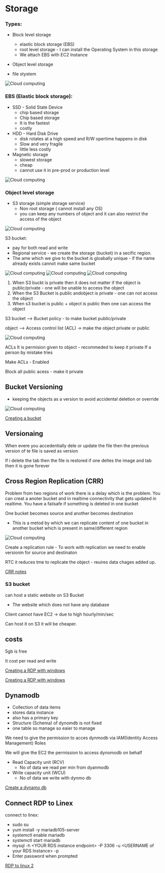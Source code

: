 # Storage

### Types:
- Block level storage
    - elastic block storage (EBS)
    - root level storage - I can install the Operating System in this storage
    - We attach EBS with EC2 Instance 
    
- Object level storage 
- file stystem   

![Cloud computing](./images/Storage/Storage.png "Cloud computing image notes")


### EBS (Elastic block storage):
- SSD - Solid State Device  
    - chip based storage
    - Chip based storage 
    - It is the fastest
    - costly
- HDD - Hard Disk Drive
    - disk rotates at a high speed and R/W opertime happens in disk
    - Slow and very fragile
    - little less costly
- Magnetic storage
    - slowest storage
    - cheap
    - cannot use it in pre-prod or production level

![Cloud computing](./images/Storage/EBS.png "Cloud computing image notes")


### Object level storage 
- S3 storage (simple storage service)
    - Non root storage  ( cannot install any OS)
    - you can keep any numbers of object and it can also restrict the access of the object


![Cloud computing](./images/Storage/Object%20level%20storage.png "Cloud computing image notes")

S3 bucket:
- pay for both read and write
- Regional service - we create the storage (bucket) in a secific region.
- The ame which we give to the bucket is gloabally unique - if the name already exists cannot make same bucket

![Cloud computing](./images/Storage/S3.png "Cloud computing image notes")
![Cloud computing](./images/Storage/S3-1.png "Cloud computing image notes")
![Cloud computing](./images/Storage/S3-2.png "Cloud computing image notes")

1. When S3 buckt is private then it does not matter if the object is public/private - one will be unable to access the object 
2. When the S3 Bucket is public andobject is private  - one can not access the object
3. When s3 bucket is public + object is public then one can access the object 

S3 bucket --> Bucket policy - to make bucket public/private


object --> Access control list (ACL) -> make the object private or public

![Cloud computing](./images/Storage/Policies.png "Cloud computing image notes")


ACLs It is permision given to object - recommeded to keep it private 
If a person by mistake tries 

Make ACLs - Enabled

Block all public acess - make it private

## Bucket Versioning
- keeping the objects as a version to avoid accidental deletion or override

![Cloud computing](./images/Storage/Bucket%20versioning.png "Cloud computing image notes")

[Creating a bucket](https://drive.google.com/file/d/1i3KSLGnnLFPoogxl9tkpiAp_F1_AObz3/view?usp=sharing)

## Versionaing 
When evere you accedentially dele or update the file then the previous version of te file is saved as version

If i delete the tab then the file is restored 
if one deltes the image and tab then it is gone forever 


## Cross Region Replication (CRR)

Problem from two regions of work there is a delay which is the problem.
You can creat a anoter bucket and in realtime connectivity that gets updated in realtime. You have a failsafe if something is deleted in one bucket

One bucket becomes source and another becomes destination


- This is a metod by which we can replicate content of one bucket in another bucket which is present in same/different region

![Cloud computing](./images/Storage/CRR.png "Cloud computing image notes")

Create a replication rule - To work with replication we need to enable versionin for source and destinaton

RTC it reduces tme to replicate the object - reuires data chages added up.


[CRR notes](https://drive.google.com/file/d/1_lHGpv_0HbmyrAkkgSuN-3nRi1LUwsZZ/view?usp=drive_link)

### S3 bucket
can host a static website on S3 Bucket
- The website which does not have any database 

Client cannot have EC2 -> due to high hourly/min/sec

Can host it on S3 it will be cheaper.

## costs
5gb is free

It cost per read and write

[Creating a RDP with windows](https://url.za.m.mimecastprotect.com/s/0vR_CVm2Xkul0NYRBcGWX4k?domain=drive.google.com)

[Creating a RDP with windows](https://drive.google.com/file/d/1QvhQkwfRSotsNpBLZvySNv9QIWhYpoOH/view)

## Dynamodb
- Collection of data items
- stores data instance 
- also has a primary key
- Structure (Schema) of dynomdb is not fixed
- one table so manage so eaier to manage

We need to give the permission to acces dynmodb via IAM(Identity Access Management) Roles 

We will give the EC2 the permission to access dynomodb on behalf


- Read Capacity unit (RCV)
    - No of data we read per min from dyanmodb
- Write capacity unit (WCU)
    - No of data we write with dynmo db    


[Create a dynamo db](https://docs.google.com/document/d/12C0auVZlRouX4_yQJRNkn2HquZBpMKQq/edit?usp=drive_link&ouid=103157204066713600014&rtpof=true&sd=true)


## Connect RDP to Linex

connect to linex:
- sudo su
- yum install -y mariadb105-server
- systemctl enable mariadb
- systemctl start mariadb
- mysql -h \<YOUR RDS instance endpoint> -P 3306 -u \<USERNAME of your RDS
Instance> -p
-  Enter password when prompted

[RDP to linux 2](https://drive.google.com/file/d/1OMgFxcqBQyxkeJGs4VRtiEQEwoq5DGem/view)